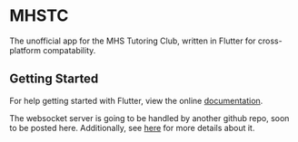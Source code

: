 # MHSTC

The unofficial app for the MHS Tutoring Club, written in Flutter for cross-platform compatability.

## Getting Started

For help getting started with Flutter, view the online
[documentation](https://flutter.io/).

The websocket server is going to be handled by another github repo, soon to be posted here.
Additionally, see [here](http://www.websocket.org/echo.html) for more details about it.

